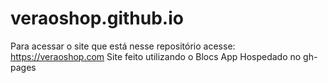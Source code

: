 # veraoshop.github.io
Para acessar o site que está nesse repositório acesse:
https://veraoshop.com
Site feito utilizando o Blocs App
Hospedado no gh-pages
